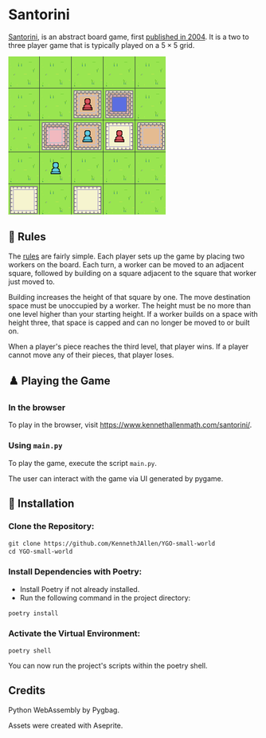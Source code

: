 # Santorini

[Santorini](https://boardgamegeek.com/boardgame/194655/santorini), is an abstract board game, first [published in 2004](https://boardgamegeek.com/boardgame/9963/santorini). It is a two to three player game that is typically played on a $5 \times 5$ grid.

![Santorini being played](/images/santorini.png)

## 📜 Rules
The [rules](http://www.boardspace.net/santorini/english/santorini-rules.html) are fairly simple. Each player sets up the game by placing two workers on the board. Each turn, a worker can be moved to an adjacent square, followed by building on a square adjacent to the square that worker just moved to.

Building increases the height of that square by one. The move destination space must be unoccupied by a worker. The height must be no more than one level higher than your starting height. If a worker builds on a space with height three, that space is capped and can no longer be moved to or built on.

When a player's piece reaches the third level, that player wins. If a player cannot move any of their pieces, that player loses.

## ♟️ Playing the Game

### In the browser

To play in the browser, visit https://www.kennethallenmath.com/santorini/.

### Using `main.py`

To play the game, execute the script `main.py`.

The user can interact with the game via UI generated by pygame.

## 🔧 Installation

### Clone the Repository:

```
git clone https://github.com/KennethJAllen/YGO-small-world
cd YGO-small-world
```
### Install Dependencies with Poetry:

*   Install Poetry if not already installed.
*   Run the following command in the project directory:

```
poetry install
```
### Activate the Virtual Environment:
```
poetry shell
```
You can now run the project's scripts within the poetry shell.

## Credits

Python WebAssembly by Pygbag.

Assets were created with Aseprite.
